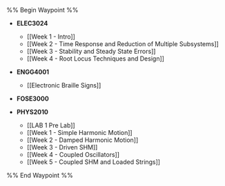 %% Begin Waypoint %%
- **ELEC3024**
	- [[Week 1 - Intro]]
	- [[Week 2 - Time Response and Reduction of Multiple Subsystems]]
	- [[Week 3 - Stability and Steady State Errors]]
	- [[Week 4 - Root Locus Techniques and Design]]
- **ENGG4001**
	- [[Electronic Braille Signs]]
- **FOSE3000**

- **PHYS2010**
	- [[LAB 1 Pre Lab]]
	- [[Week 1 - Simple Harmonic Motion]]
	- [[Week 2 - Damped Harmonic Motion]]
	- [[Week 3 - Driven SHM]]
	- [[Week 4 - Coupled Oscillators]]
	- [[Week 5 - Coupled SHM and Loaded Strings]]

%% End Waypoint %%

